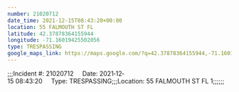 ```yaml
---
number: 21020712
date_time: 2021-12-15T08:43:20+00:00
location: 55 FALMOUTH ST FL 
latitude: 42.37878364155944
longitude: -71.16019425502056
type: TRESPASSING
google_maps_link: https://maps.google.com/?q=42.37878364155944,-71.16019425502056
---
```


;;;Incident #: 21020712     Date: 2021‐12‐15 08:43:20     Type: TRESPASSING;;;Location: 55 FALMOUTH ST FL 1;;;;;;
